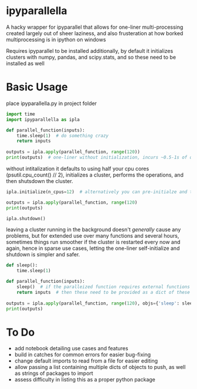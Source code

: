 # ipyparallella
A hacky wrapper for ipyparallel that allows for one-liner multi-processing
created largely out of sheer laziness, and also frusteration at how borked multiprocessing is in ipython on windows

Requires ipyparallel to be installed
additionally, by default it initializes clusters with numpy, pandas, and scipy.stats, and so these need to be installed as well

# Basic Usage

place ipyparallella.py in project folder

```python
import time
import ipyparallella as ipla

def parallel_function(inputs):
    time.sleep(1)  # do something crazy
    return inputs
    
outputs = ipla.apply(parallel_function, range(120))
print(outputs)  # one-liner without initialization, incurs ~0.5-1s of overhead per core in cluster
```

without intitalization it defaults to using half your cpu cores (psutil.cpu_count() // 2), initializes a cluster, performs the operations, and then shutsdown the cluster.

```python
ipla.initialize(n_cpus=12)  # alternatively you can pre-initialze and then use the cluster for multiple function passes

outputs = ipla.apply(parallel_function, range(120)
print(outputs)

ipla.shutdown() 
```

leaving a cluster running in the background doesn't *generally* cause any problems, but for extended use over many functions and several hours, sometimes things run smoother if the cluster is restarted every now and again, hence in sparse use cases, letting the one-liner self-initialize and shutdown is simpler and safer.

```python
def sleep():
    time.sleep(1)

def parallel_function(inputs):
    sleep()  # if the paralleized function requires external functions or libraries outside of the default initialization
    return inputs  # then these need to be provided as a dict of these objects
    
outputs = ipla.apply(parallel_function, range(120), objs={'sleep': sleep})
print(outputs)
```

# To Do

* add notebook detailing use cases and features
* build in catches for common errors for easier bug-fixing
* change default imports to read from a file for easier editing
* allow passing a list containing multiple dicts of objects to push, as well as strings of packages to import
* assess difficulty in listing this as a proper python package
